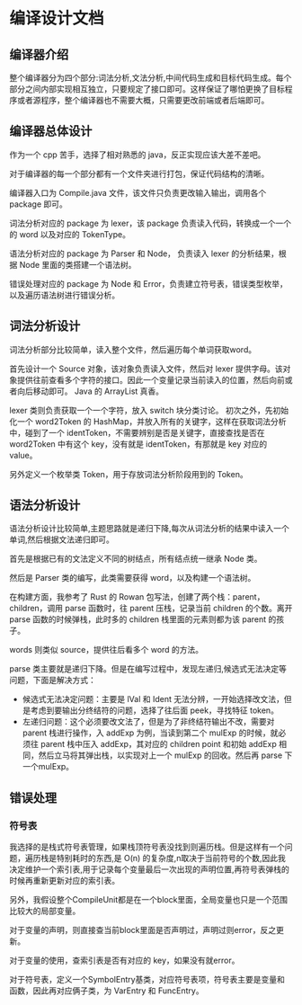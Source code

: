 # 编译设计文档

## 编译器介绍

整个编译器分为四个部分:词法分析,文法分析,中间代码生成和目标代码生成。每个部分之间内部实现相互独立，只要规定了接口即可。这样保证了哪怕更换了目标程序或者源程序，整个编译器也不需要大概，只需要更改前端或者后端即可。

## 编译器总体设计

作为一个 cpp 苦手，选择了相对熟悉的 java，反正实现应该大差不差吧。

对于编译器的每一个部分都有一个文件夹进行打包，保证代码结构的清晰。

编译器入口为 Compile.java 文件，该文件只负责更改输入输出，调用各个 package 即可。

词法分析对应的 package 为 lexer，该 package 负责读入代码，转换成一个一个的 word 以及对应的 TokenType。

语法分析对应的 package 为 Parser 和 Node， 负责读入 lexer 的分析结果，根据 Node 里面的类搭建一个语法树。

错误处理对应的 package 为 Node 和 Error，负责建立符号表，错误类型枚举，以及遍历语法树进行错误分析。

## 词法分析设计

词法分析部分比较简单，读入整个文件，然后遍历每个单词获取word。

首先设计一个 Source 对象，该对象负责读入文件，然后对 lexer 提供字母。该对象提供往前查看多个字符的接口。因此一个变量记录当前读入的位置，然后向前或者向后移动即可。 Java 的 ArrayList 真香。

lexer 类则负责获取一个一个字符，放入 switch 块分类讨论。 初次之外，先初始化一个 word2Token 的 HashMap，并放入所有的关键字，这样在获取词法分析中，碰到了一个 identToken，不需要辨别是否是关键字，直接查找是否在 word2Token 中有这个 key，没有就是 identToken，有那就是 key 对应的 value。

另外定义一个枚举类 Token，用于存放词法分析阶段用到的 Token。

## 语法分析设计

语法分析设计比较简单,主题思路就是递归下降,每次从词法分析的结果中读入一个单词,然后根据文法递归即可。

首先是根据已有的文法定义不同的树结点，所有结点统一继承 Node 类。

然后是 Parser 类的编写，此类需要获得 word，以及构建一个语法树。

在构建方面，我参考了 Rust 的 Rowan 包写法，创建了两个栈：parent，children，调用 parse 函数时，往 parent 压栈，记录当前 children 的个数。离开 parse 函数的时候弹栈，此时多的 children 栈里面的元素则都为该 parent 的孩子。

words 则类似 source，提供往后看多个 word 的方法。

parse 类主要就是递归下降。但是在编写过程中，发现左递归,候选式无法决定等问题，下面是解决方式：

+ 候选式无法决定问题：主要是 lVal 和 Ident 无法分辨，一开始选择改文法，但是考虑到要输出分终结符的问题，选择了往后面 peek，寻找特征 token。
+ 左递归问题：这个必须要改文法了，但是为了非终结符输出不改，需要对 parent 栈进行操作，入 addExp 为例，当读到第二个 mulExp 的时候，就必须往 parent 栈中压入 addExp，其对应的 children point 和初始 addExp 相同，然后立马将其弹出栈，以实现对上一个 mulExp 的回收。然后再 parse 下一个mulExp。

## 错误处理

### 符号表

我选择的是栈式符号表管理，如果栈顶符号表没找到则遍历栈。但是这样有一个问题，遍历栈是特别耗时的东西,是 O(n) 的复杂度,n取决于当前符号的个数,因此我决定维护一个索引表,用于记录每个变量最后一次出现的声明位置,再符号表弹栈的时候再重新更新对应的索引表。

另外，我假设整个CompileUnit都是在一个block里面，全局变量也只是一个范围比较大的局部变量。

对于变量的声明，则直接查当前block里面是否声明过，声明过则error，反之更新。

对于变量的使用，查索引表是否有对应的 key，如果没有就error。

对于符号表，定义一个SymbolEntry基类，对应符号表项，符号表主要是变量和函数，因此再对应俩子类，为 VarEntry 和 FuncEntry。